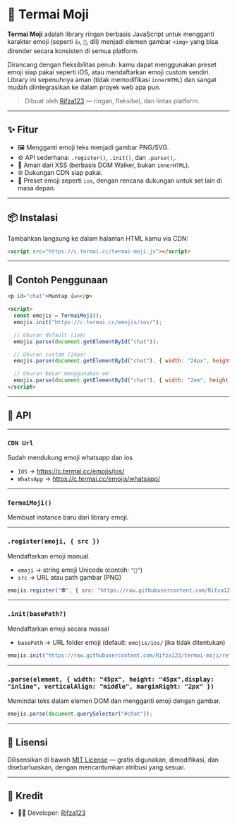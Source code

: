 # 🧩 Termai Moji

**Termai Moji** adalah library ringan berbasis JavaScript untuk mengganti karakter emoji (seperti `👍`, `💯`, dll) menjadi elemen gambar `<img>` yang bisa dirender secara konsisten di semua platform.

Dirancang dengan fleksibilitas penuh: kamu dapat menggunakan preset emoji siap pakai seperti iOS, atau mendaftarkan emoji custom sendiri. Library ini sepenuhnya aman (tidak memodifikasi `innerHTML`) dan sangat mudah diintegrasikan ke dalam proyek web apa pun.

> Dibuat oleh [Rifza123](https://github.com/Rifza123) — ringan, fleksibel, dan lintas platform.

---

## ✨ Fitur

- 🖼️ Mengganti emoji teks menjadi gambar PNG/SVG.
- ⚙️ API sederhana: `.register()`, `.init()`, dan `.parse()`,.
- 🔐 Aman dari XSS (berbasis DOM Walker, bukan `innerHTML`).
- 🌐 Dukungan CDN siap pakai.
- 🎨 Preset emoji seperti `ios`, dengan rencana dukungan untuk set lain di masa depan.

---

## 📦 Instalasi

Tambahkan langsung ke dalam halaman HTML kamu via CDN:

```html
<script src="https://c.termai.cc/termai-moji.js"></script>
```

---

## 🚀 Contoh Penggunaan

```html
<p id="chat">Mantap 👍🔥</p>

<script>
  const emojis = TermaiMoji();
  emojis.init("https://c.termai.cc/emojis/ios/");

  // Ukuran default (1em)
  emojis.parse(document.getElementById("chat"));

  // Ukuran custom (24px)
  emojis.parse(document.getElementById("chat"), { width: "24px", height: "24px",display: "inline", verticalAlign: "middle", marginRight: "2px"  });

  // Ukuran besar menggunakan em
  emojis.parse(document.getElementById("chat"), { width: "2em", height: "2em",display: "inline", verticalAlign: "middle", marginRight: "2px"  });
</script>

```

---

## 📘 API

--- 
### `CDN Url`
Sudah mendukung emoji whatsapp dan ios

- `IOS` → https://c.termai.cc/emojis/ios/
- `WhatsApp` → https://c.termai.cc/emojis/whatsapp/

---

### `TermaiMoji()`

Membuat instance baru dari library emoji.

---

### `.register(emoji, { src })`

Mendaftarkan emoji manual.

- `emoji` → string emoji Unicode (contoh: `"💯"`)
- `src` → URL atau path gambar (PNG)

```js
emojis.register("👽", { src: "https://raw.githubusercontent.com/Rifza123/termai-moji/refs/heads/main/emojis/ios/alien.png" });
```

---

### `.init(basePath?)`

Mendaftarkan emoji secara massal 

- `basePath` → URL folder emoji (default: `emojis/ios/` jika tidak ditentukan)

```js
emojis.init("https://raw.githubusercontent.com/Rifza123/termai-moji/refs/heads/main/emojis/ios/");
```

---

### `.parse(element, { width: "45px", height: "45px",display: "inline", verticalAlign: "middle", marginRight: "2px" })`

Memindai teks dalam elemen DOM dan mengganti emoji dengan gambar.

```js
emojis.parse(document.querySelector("#chat"));
```

---


## 📄 Lisensi

Dilisensikan di bawah [MIT License](./LICENSE) — gratis digunakan, dimodifikasi, dan disebarluaskan, dengan mencantumkan atribusi yang sesuai.

---

## 🙏 Kredit

- 👨‍💻 Developer: [Rifza123](https://github.com/Rifza123)
